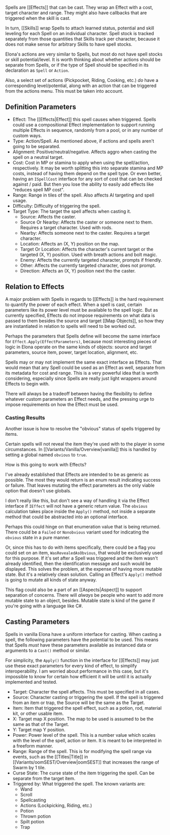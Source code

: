 Spells are [[Effects]] that can be cast. They wrap an Effect with a cost, target character and range. They might also have callbacks that are triggered when the skill is cast.

In turn, [[Skills]] wrap Spells to attach learned status, potential and skill leveling for each Spell on an individual character. Spell stock is tracked separately from those quantities that Skills track per character, because it does not make sense for arbitrary Skills to have spell stocks.

Elona's actions are very similar to Spells, but most do not have spell stocks or skill potential/level. It is worth thinking about whether actions should be separate from Spells, or if the type of Spell should be specified in its declaration as `Spell` or `Action`.

Also, a select set of actions (Pickpocket, Riding, Cooking, etc.) *do* have a corresponding level/potential, along with an action that can be triggered from the actions menu. This must be taken into account.

## Definition Parameters

- Effect: The [[Effects|Effect]] this spell causes when triggered. Spells could use a compositional Effect implementation to support running multiple Effects in sequence, randomly from a pool, or in any number of custom ways.
- Type: Action/Spell. As mentioned above, if actions and spells aren't going to be separated.
- Alignment: Positive/neutral/negative. Affects aggro when casting the spell on a neutral target.
- Cost: Cost in MP or stamina to apply when using the spell/action, respectively. It may be worth splitting this into separate stamina and MP costs, instead of having them depend on the spell type. Or even better, having an `ISpellCost` interface for any sort of cost that can be checked against / paid. But then you lose the ability to easily add effects like "reduces spell MP cost".
- Range: Range in tiles of the spell. Also affects AI targeting and spell usage.
- Difficulty: Difficulty of triggering the spell.
- Target Type: The target the spell affects when casting it.
  + Source: Affects the caster.
  + Source Or Nearby: Affects the caster or someone next to them. Requires a target character. Used with rods.
  + Nearby: Affects someone next to the caster. Requires a target character.
  + Location: Affects an (X, Y) position on the map.
  + Target Or Location: Affects the character's current target or the targeted (X, Y) position. Used with breath actions and bolt magic.
  + Enemy: Affects the currently targeted character, prompts if friendly.
  + Other: Affects the currently targeted character, does not prompt.
  + Direction: Affects an (X, Y) position next tho the caster.

## Relation to Effects

A major problem with Spells in regards to [[Effects]] is the hard requirement to quantify the power of each effect. When a spell is cast, certain parameters like its power level must be available to the spell logic. But as currently specified, Effects do not impose requirements on what data is passed to them besides the source and target [[Map Objects]], so how they are instantiated in relation to spells will need to be worked out.

Perhaps the parameters that Spells define will become the same interface for `Effect.Apply(EffectParameters)`, because most interesting pieces of logic in Elona operate on the same kinds of objects: source and target parameters, source item, power, target location, alignment, etc.

Spells may or may not implement the same exact interface as Effects. That would mean that any Spell could be used as an Effect as well, separate from its metadata for cost and range. This is a very powerful idea that is worth considering, especially since Spells are really just light wrappers around Effects to begin with.

There will always be a tradeoff between having the flexibility to define whatever custom parameters an Effect needs, and the pressing urge to impose requirements on how the Effect must be used.

### Casting Results

Another issue is how to resolve the "obvious" status of spells triggered by items.

Certain spells will not reveal the item they're used with to the player in some circumstances. In [[Variants/Vanilla/Overview|vanilla]] this is handled by setting a global named `obvious` to `true`.

How is this going to work with Effects?

I've already established that Effects are intended to be as generic as possible. The most they would return is an enum result indicating success or failure. That leaves mutating the effect parameters as the only viable option that doesn't use globals.

I don't really like this, but don't see a way of handling it via the Effect interface if `IEffect` will not have a generic return value. The `obvious` calculation takes place inside the `Apply()` method, not inside a separate method that could be abstracted into an optional interface.

Perhaps this could hinge on that enumeration value that is being returned. There could be a `Failed` or `Nonobvious` variant used for indicating the `obvious` state in a pure manner.

Or, since this has to do with items specifically, there could be a flag you could set on an item, `WasRevealedAsObvious`, that would be exclusively used for this purpose. If it's set after a Spell was triggered and the item wasn't already identified, then the identification message and such would be displayed. This solves the problem, at the expense of having more mutable state. But it's a relatively clean solution. Calling an Effect's `Apply()` method is going to mutate all kinds of state anyway.

This flag could also be a part of an [[Aspects|Aspect]] to support separation of concerns. There will *always* be people who want to add more mutable state to an object, besides. Mutable state is kind of the game if you're going with a language like C#.

## Casting Parameters

Spells in vanilla Elona have a uniform interface for casting. When casting a spell, the following parameters have the potential to be used. This means that Spells *must* have these parameters available as instanced data or arguments to a `Cast()` method or similar.

For simplicity, the `Apply()` function in the interface for [[Effects]] may just use these exact parameters for every kind of effect, to simplify interoperability. I am worried about performance in this case, but it's impossible to know for certain how efficient it will be until it is actually implemented and tested.

- Target: Character the spell affects. This must be specified in all cases.
- Source: Character casting or triggering the spell. If the spell is triggered from an item or trap, the Source will be the same as the Target.
- Item: Item that triggered the spell effect, such as a potion, rod, material kit, or other usable item.
- X: Target map X position. The map to be used is assumed to be the same as that of the Target.
- Y: Target map Y position.
- Power: Power level of the spell. This is a number value which scales with the level of the spell, action or item. It is meant to be interpreted in a freeform manner.
- Range: Range of the spell. This is for modifying the spell range via events, such as the [[Titles|Title]] in [[Variants/oomSEST/Overview|oomSEST]] that increases the range of Swarm by 1 tile. 
- Curse State: The curse state of the item triggering the spell. Can be separate from the target item.
- Triggered by: What triggered the spell. The known variants are:
	+ Wand
	+ Scroll
	+ Spellcasting
	+ Actions (Lockpicking, Riding, etc.)
	+ Potion
	+ Thrown potion
	+ Spilt potion
	+ Trap
